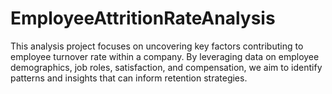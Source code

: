 # EmployeeAttritionRateAnalysis
This analysis project focuses on uncovering key factors contributing to employee turnover rate within a company. By leveraging data on employee demographics, job roles, satisfaction, and compensation, we aim to identify patterns and insights that can inform retention strategies.
